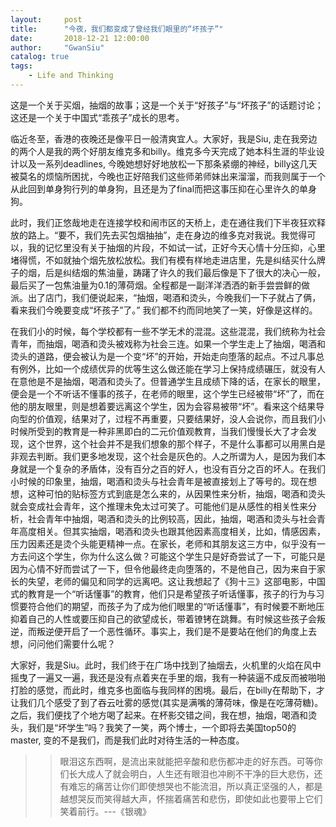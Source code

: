 ```yaml
---
layout:     post
title:      "今夜，我们都变成了曾经我们眼里的“坏孩子”"
date:       2018-12-21 12:00:00
author:     "GwanSiu"
catalog: true
tags:
    - Life and Thinking
---
```


这是一个关于买烟，抽烟的故事；这是一个关于“好孩子”与“坏孩子”的话题讨论；这还是一个关于中国式“乖孩子”成长的思考。

临近冬至，香港的夜晚还是像平日一般清爽宜人。大家好，我是Siu, 走在我旁边的两个人是我的两个好朋友维克多和billy。维克多今天完成了她本科生涯的毕业设计以及一系列deadlines, 今晚她想好好地放松一下那条紧绷的神经，billy这几天被莫名的烦恼所困扰，今晚也正好陪我们这些师弟师妹出来溜溜，而我则属于一个从此回到单身狗行列的单身狗，且还是为了final而把这事压抑在心里许久的单身狗。

此时，我们正悠哉地走在连接学校和闹市区的天桥上，走在通往我们下半夜狂欢释放的路上。“要不，我们先去买包烟抽抽”，走在身边的维多克对我说。我觉得可以，我的记忆里没有关于抽烟的片段，不如试一试，正好今天心情十分压抑，心里堵得慌，不如就抽个烟先放松放松。我们有模有样地走进店里，先是纠结买什么牌子的烟，后是纠结烟的焦油量，踌躇了许久的我们最后像是下了很大的决心一般，最后买了一包焦油量为0.1的薄荷烟。全程都是一副洋洋洒洒的新手尝尝鲜的做派。出了店门，我们便说起来，“抽烟，喝酒和烫头，今晚我们一下子就占了俩，看来我们今晚要变成“坏孩子”了。” 我们都不约而同地笑了一笑，好像是这样的。

在我们小的时候，每个学校都有一些不学无术的混混。这些混混，我们统称为社会青年，而抽烟，喝酒和烫头被戏称为社会三连。如果一个学生走上了抽烟，喝酒和烫头的道路，便会被认为是一个变“坏”的开始，开始走向堕落的起点。不过凡事总有例外，比如一个成绩优异的优等生这么做还能在学习上保持成绩碾压，就没有人在意他是不是抽烟，喝酒和烫头了。但普通学生且成绩下降的话，在家长的眼里，便会是一个不听话不懂事的孩子，在老师的眼里，这个学生已经被带“坏”了，而在他的朋友眼里，则是想着要远离这个学生，因为会容易被带“坏”。看来这个结果导向型的价值观，结果对了，过程不再重要，只要结果好，没人会说你，而且我们小时候所受到的教育是一种非黑即白的二元价值观教育，当我们慢慢长大了才会发现，这个世界，这个社会并不是我们想象的那个样子，不是什么事都可以用黑白是非观去判断。我们更多地发现，这个社会是灰色的。人之所谓为人，是因为我们本身就是一个复杂的矛盾体，没有百分之百的好人，也没有百分之百的坏人。在我们小时候的印象里，抽烟，喝酒和烫头与社会青年是被直接划上了等号的。现在想想，这种可怕的贴标签方式到底是怎么来的，从因果性来分析，抽烟，喝酒和烫头就会变成社会青年，这个推理未免太过可笑了。可能他们是从感性的相关性来分析，社会青年中抽烟，喝酒和烫头的比例较高，因此，抽烟，喝酒和烫头与社会青年高度相关。但其实抽烟，喝酒和烫头也跟其他因素高度相关，比如，情感因素，压力因素还是烫个头能更精神一点。在家长，老师和其朋友这三方中，似乎没有一方去问这个学生，你为什么这么做？可能这个学生只是好奇尝试了一下，可能只是因为心情不好而尝试了一下，但令他最终走向堕落的，不是他自己，因为来自于家长的失望，老师的偏见和同学的远离吧。这让我想起了《狗十三》这部电影，中国式的教育是一个“听话懂事”的教育，他们只是希望孩子听话懂事，孩子的行为与习惯要符合他们的期望，而孩子为了成为他们眼里的“听话懂事”，有时候要不断地压抑着自己的人性或要压抑自己的欲望成长，带着镣铐在跳舞。有时候这些孩子会叛逆，而叛逆便开启了一个恶性循环。事实上，我们是不是要站在他们的角度上去想，问问他们需要什么呢？

大家好，我是Siu。此时，我们终于在广场中找到了抽烟去，火机里的火焰在风中摇曳了一遍又一遍，我还是没有点着夹在手里的烟，我有一种装逼不成反而被啪啪打脸的感觉，而此时，维克多也面临与我同样的困境。最后，在billy在帮助下，才让我们几个感受了到了吞云吐雾的感觉(其实是满嘴的薄荷味，像是在吃薄荷糖)。之后，我们便找了个地方喝了起来。在杯影交错之间，我在想，抽烟，喝酒和烫头，我们是“坏学生”吗？我笑了一笑，两个博士，一个即将去美国top50的master, 变的不是我们，而是我们此时对待生活的一种态度。

>>眼泪这东西啊，是流出来就能把辛酸和悲伤都冲走的好东西。可等你们长大成人了就会明白，人生还有眼泪也冲刷不干净的巨大悲伤，还有难忘的痛苦让你们即使想哭也不能流泪，所以真正坚强的人，都是越想哭反而笑得越大声，怀揣着痛苦和悲伤，即使如此也要带上它们笑着前行。---《银魂》




